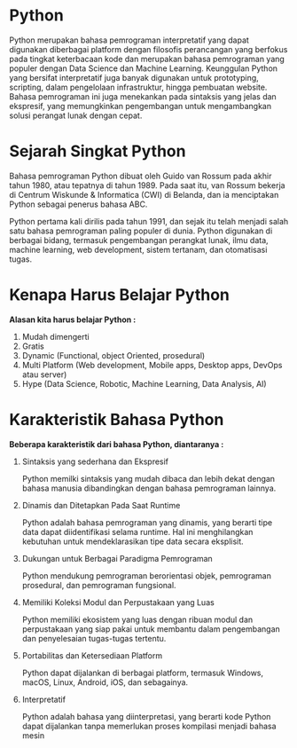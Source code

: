 # Python

Python merupakan bahasa pemrograman interpretatif yang dapat digunakan diberbagai platform dengan filosofis perancangan yang berfokus
pada tingkat keterbacaan kode dan merupakan bahasa pemrograman yang populer dengan Data Science dan Machine Learning. Keunggulan Python
yang bersifat interpretatif juga banyak digunakan untuk prototyping, scripting, dalam pengelolaan infrastruktur, hingga pembuatan website.
Bahasa pemrograman ini juga menekankan pada sintaksis yang jelas dan ekspresif, yang memungkinkan pengembangan untuk mengambangkan solusi perangat lunak dengan cepat.

# Sejarah Singkat Python

Bahasa pemrograman Python dibuat oleh Guido van Rossum pada akhir tahun 1980, atau tepatnya di tahun 1989. Pada saat itu, van Rossum bekerja di Centrum Wiskunde & Informatica (CWI) di Belanda, dan ia menciptakan Python sebagai penerus bahasa ABC.

Python pertama kali dirilis pada tahun 1991, dan sejak itu telah menjadi salah satu bahasa pemrograman paling populer di dunia. Python digunakan di berbagai bidang, termasuk pengembangan perangkat lunak, ilmu data, machine learning, web development, sistem tertanam, dan otomatisasi tugas.

# Kenapa Harus Belajar Python

**Alasan kita harus belajar Python :**

1. Mudah dimengerti
2. Gratis
3. Dynamic (Functional, object Oriented, prosedural)
4. Multi Platform (Web development, Mobile apps, Desktop apps, DevOps atau server)
5. Hype (Data Science, Robotic, Machine Learning, Data Analysis, AI)

# Karakteristik Bahasa Python

**Beberapa karakteristik dari bahasa Python, diantaranya :**

1. Sintaksis yang sederhana dan Ekspresif

   Python memilki sintaksis yang mudah dibaca dan lebih dekat dengan bahasa manusia dibandingkan dengan bahasa pemrograman lainnya.

2. Dinamis dan Ditetapkan Pada Saat Runtime

   Python adalah bahasa pemrograman yang dinamis, yang berarti tipe data dapat diidentifikasi selama runtime. Hal ini menghilangkan kebutuhan untuk mendeklarasikan tipe data secara eksplisit.

3. Dukungan untuk Berbagai Paradigma Pemrograman

   Python mendukung pemrograman berorientasi objek, pemrograman prosedural, dan pemrograman fungsional.

4. Memiliki Koleksi Modul dan Perpustakaan yang Luas

   Python memiliki ekosistem yang luas dengan ribuan modul dan perpustakaan yang siap pakai untuk membantu dalam pengembangan dan penyelesaian tugas-tugas tertentu.

5. Portabilitas dan Ketersediaan Platform

   Python dapat dijalankan di berbagai platform, termasuk Windows, macOS, Linux, Android, iOS, dan sebagainya.

6. Interpretatif

   Python adalah bahasa yang diinterpretasi, yang berarti kode Python dapat dijalankan tanpa memerlukan proses kompilasi menjadi bahasa mesin
